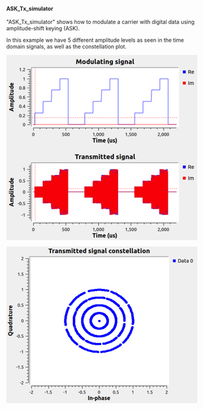 
#### ASK_Tx_simulator
"ASK_Tx_simulator" shows how to modulate a carrier with digital data using amplitude-shift keying (ASK). 

In this example we have 5 different amplitude levels as seen in the time domain signals, as well as the constellation plot.  

![Signal](https://github.com/michaelalex94536/GRCProjects/blob/main/Images/ASK_Tx_Simulator_Signals.png)


![Signal](https://github.com/michaelalex94536/GRCProjects/blob/main/Images/ASK_Tx_Simulator_Constellation.png)
